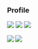 ### Profile

<img src="https://img.shields.io/static/v1?logo=rust&label=likes&message=rust&color=607D8B"> <img src="https://img.shields.io/static/v1?logo=go&label=likes&message=go&color=00BCD4"> <img src="https://img.shields.io/static/v1?logo=python&label=likes&message=python&color=FFC107&logoColor=FFC107">

<a href="https://github-readme-stats.vercel.app/api?username=rinatz&show_icons=true">
  <img align="left" src="https://github-readme-stats.vercel.app/api?username=rinatz&show_icons=true" />
</a>

<a href="https://github-readme-stats.vercel.app/api/top-langs/?username=rinatz&hide=html,Makefile,Roff">
  <img align="left" src="https://github-readme-stats.vercel.app/api/top-langs/?username=rinatz&hide=Makefile,Roff" />
</a>
